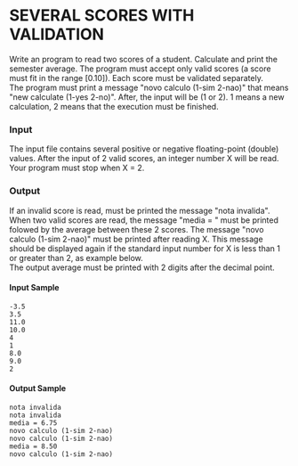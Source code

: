 # SEVERAL SCORES WITH VALIDATION
Write an program to read two scores of a student. Calculate and print the semester average. The program must accept only valid scores (a score must fit in the range [0.10]). Each score must be validated separately.  
The program must print a message "novo calculo (1-sim 2-nao)" that means "new calculate (1-yes 2-no)". After, the input will be (1 or 2). 1 means a new calculation, 2 means that the execution must be finished.
### Input
The input file contains several positive or negative floating-point (double) values​. After the input of 2 valid scores, an integer number X will be read. Your program must stop when X = 2.
### Output
If an invalid score is read, must be printed the message "nota invalida". When two valid scores are read, the message "media = " must be printed folowed by the average between these 2 scores. The message "novo calculo (1-sim 2-nao)" must be printed after reading X. This message should be displayed again if the standard input number for X is less than 1 or greater than 2, as example below.  
The output average must be printed with 2 digits after the decimal point.
#### Input Sample	    
    -3.5  
    3.5  
    11.0  
    10.0  
    4  
    1  
    8.0  
    9.0  
    2
#### Output Sample
    nota invalida  
    nota invalida  
    media = 6.75  
    novo calculo (1-sim 2-nao)  
    novo calculo (1-sim 2-nao)  
    media = 8.50  
    novo calculo (1-sim 2-nao)